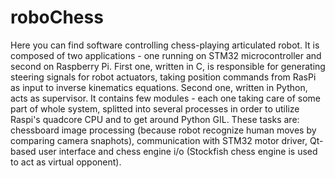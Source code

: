 # roboChess

Here you can find software controlling chess-playing articulated robot. It is composed of two applications - one running on STM32 microcontroller and second on Raspberry Pi. First one, written in C, is responsible for generating steering signals for robot actuators, taking position commands from RasPi as input to inverse kinematics equations. Second one, written in Python, acts as supervisor. It contains few modules - each one taking care of some part of whole system, splitted into several processes in order to utilize Raspi's quadcore CPU and to get around Python GIL. These tasks are: chessboard image processing (because robot recognize human moves by comparing camera snaphots), communication with STM32 motor driver, Qt-based user interface and chess engine i/o (Stockfish chess engine is used to act as virtual opponent).

